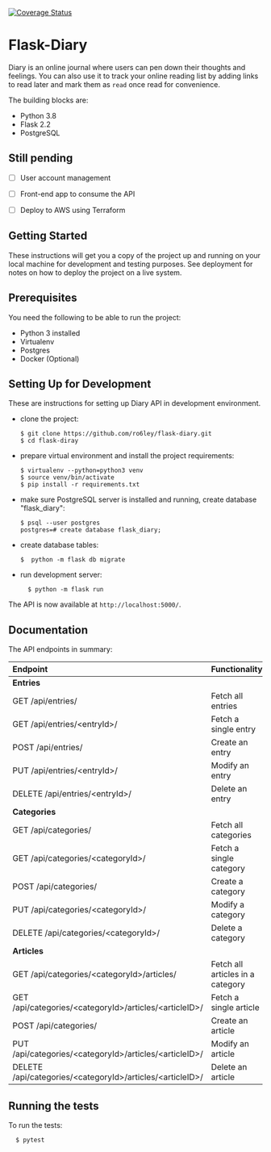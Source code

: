 [![Coverage Status](https://coveralls.io/repos/github/ro6ley/flask-diary/badge.svg?branch=main)](https://coveralls.io/github/ro6ley/flask-diary?branch=main)

# Flask-Diary

Diary is an online journal where users can pen down their thoughts and feelings. You can also use it to track your online reading list by adding links to read later and mark them as `read` once read for convenience.

The building blocks are:

* Python 3.8
* Flask 2.2
* PostgreSQL

## Still pending

* [ ] User account management
* [ ] Front-end app to consume the API
* [ ] Deploy to AWS using Terraform


## Getting Started

These instructions will get you a copy of the project up and running on your local machine for development and testing purposes. See deployment for notes on how to deploy the project on a live system.

## Prerequisites

You need the following to be able to run the project:
* Python 3 installed
* Virtualenv
* Postgres
* Docker (Optional)

## Setting Up for Development

These are instructions for setting up Diary API in development environment.

* clone the project:
  ```
  $ git clone https://github.com/ro6ley/flask-diary.git
  $ cd flask-diray
  ```

* prepare virtual environment and install the project requirements:
  ```
  $ virtualenv --python=python3 venv
  $ source venv/bin/activate
  $ pip install -r requirements.txt
  ```

* make sure PostgreSQL server is installed and running, create
  database "flask_diary":
  ```
  $ psql --user postgres
  postgres=# create database flask_diary;
  ```

* create database tables:
  ```
  $  python -m flask db migrate
  ```

* run development server:
  ```
    $ python -m flask run
  ```

The API is now available at `http://localhost:5000/`.

## Documentation

The API endpoints in summary:

| Endpoint                                                    | Functionality                      |
|:----------------------------------------------------------- |:---------------------------------- |
| **Entries**                                                 |                                    |   
| GET /api/entries/                                           | Fetch all entries                  |
| GET /api/entries/\<entryId>/                                 | Fetch a single entry               |
| POST /api/entries/                                          | Create an entry                    |
| PUT /api/entries/\<entryId>/                                 | Modify an entry                    |
| DELETE /api/entries/\<entryId>/                              | Delete an entry                    |
| **Categories**                                              |                                    |
| GET /api/categories/                                        | Fetch all categories               |
| GET /api/categories/\<categoryId>/                          | Fetch a single category            |
| POST /api/categories/                                       | Create a category                  |
| PUT /api/categories/\<categoryId>/                          | Modify a category                  |
| DELETE /api/categories/\<categoryId>/                       | Delete a category                  |
| **Articles**                                                |                                    |
| GET /api/categories/\<categoryId>/articles/                 | Fetch all articles in a category   |
| GET /api/categories/\<categoryId>/articles/\<articleID>/    | Fetch a single article             |
| POST /api/categories/                                       | Create an article                  |
| PUT /api/categories/\<categoryId>/articles/\<articleID>/    | Modify an article                  |
| DELETE /api/categories/\<categoryId>/articles/\<articleID>/ | Delete an article                  |


## Running the tests

To run the tests:

```
  $ pytest
```
